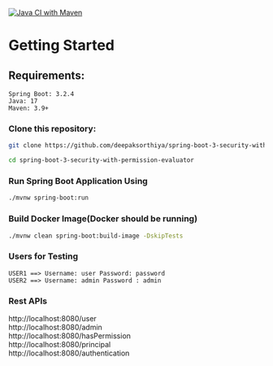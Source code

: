 [![Java CI with Maven](https://github.com/deepaksorthiya/spring-boot-3-security-with-permission-evaluator/actions/workflows/maven.yml/badge.svg)](https://github.com/deepaksorthiya/spring-boot-3-security-with-permission-evaluator/actions/workflows/maven.yml)
# Getting Started
## Requirements:
```
Spring Boot: 3.2.4
Java: 17
Maven: 3.9+
```

### Clone this repository:

```bash
git clone https://github.com/deepaksorthiya/spring-boot-3-security-with-permission-evaluator.git
```
```bash
cd spring-boot-3-security-with-permission-evaluator
```

### Run Spring Boot Application Using
```bash
./mvnw spring-boot:run
```  
### Build Docker Image(Docker should be running)
```bash
./mvnw clean spring-boot:build-image -DskipTests
```
### Users for Testing
```
USER1 ==> Username: user Password: password
USER2 ==> Username: admin Password : admin
```

### Rest APIs
http://localhost:8080/user <br>
http://localhost:8080/admin <br>
http://localhost:8080/hasPermission <br>
http://localhost:8080/principal <br>
http://localhost:8080/authentication
